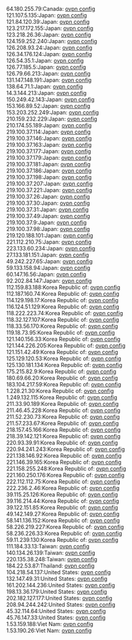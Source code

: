 64.180.255.79:Canada: [ovpn config](vpn/64_180_255_79.ovpn)  
121.107.5.135:Japan: [ovpn config](vpn/121_107_5_135.ovpn)  
121.84.120.39:Japan: [ovpn config](vpn/121_84_120_39.ovpn)  
123.217.172.155:Japan: [ovpn config](vpn/123_217_172_155.ovpn)  
123.218.26.36:Japan: [ovpn config](vpn/123_218_26_36.ovpn)  
124.159.252.240:Japan: [ovpn config](vpn/124_159_252_240.ovpn)  
126.208.93.24:Japan: [ovpn config](vpn/126_208_93_24.ovpn)  
126.34.176.124:Japan: [ovpn config](vpn/126_34_176_124.ovpn)  
126.54.35.1:Japan: [ovpn config](vpn/126_54_35_1.ovpn)  
126.77.185.5:Japan: [ovpn config](vpn/126_77_185_5.ovpn)  
126.79.66.213:Japan: [ovpn config](vpn/126_79_66_213.ovpn)  
131.147.148.191:Japan: [ovpn config](vpn/131_147_148_191.ovpn)  
138.64.71.1:Japan: [ovpn config](vpn/138_64_71_1.ovpn)  
14.3.144.213:Japan: [ovpn config](vpn/14_3_144_213.ovpn)  
150.249.42.143:Japan: [ovpn config](vpn/150_249_42_143.ovpn)  
153.166.89.52:Japan: [ovpn config](vpn/153_166_89_52.ovpn)  
153.203.252.249:Japan: [ovpn config](vpn/153_203_252_249.ovpn)  
210.159.232.229:Japan: [ovpn config](vpn/210_159_232_229.ovpn)  
210.174.55.189:Japan: [ovpn config](vpn/210_174_55_189.ovpn)  
219.100.37.114:Japan: [ovpn config](vpn/219_100_37_114.ovpn)  
219.100.37.146:Japan: [ovpn config](vpn/219_100_37_146.ovpn)  
219.100.37.163:Japan: [ovpn config](vpn/219_100_37_163.ovpn)  
219.100.37.177:Japan: [ovpn config](vpn/219_100_37_177.ovpn)  
219.100.37.179:Japan: [ovpn config](vpn/219_100_37_179.ovpn)  
219.100.37.181:Japan: [ovpn config](vpn/219_100_37_181.ovpn)  
219.100.37.186:Japan: [ovpn config](vpn/219_100_37_186.ovpn)  
219.100.37.198:Japan: [ovpn config](vpn/219_100_37_198.ovpn)  
219.100.37.207:Japan: [ovpn config](vpn/219_100_37_207.ovpn)  
219.100.37.221:Japan: [ovpn config](vpn/219_100_37_221.ovpn)  
219.100.37.26:Japan: [ovpn config](vpn/219_100_37_26.ovpn)  
219.100.37.30:Japan: [ovpn config](vpn/219_100_37_30.ovpn)  
219.100.37.31:Japan: [ovpn config](vpn/219_100_37_31.ovpn)  
219.100.37.49:Japan: [ovpn config](vpn/219_100_37_49.ovpn)  
219.100.37.9:Japan: [ovpn config](vpn/219_100_37_9.ovpn)  
219.100.37.98:Japan: [ovpn config](vpn/219_100_37_98.ovpn)  
219.120.188.101:Japan: [ovpn config](vpn/219_120_188_101.ovpn)  
221.112.210.75:Japan: [ovpn config](vpn/221_112_210_75.ovpn)  
223.133.60.234:Japan: [ovpn config](vpn/223_133_60_234.ovpn)  
27.133.181.151:Japan: [ovpn config](vpn/27_133_181_151.ovpn)  
49.242.227.65:Japan: [ovpn config](vpn/49_242_227_65.ovpn)  
59.133.158.94:Japan: [ovpn config](vpn/59_133_158_94.ovpn)  
60.147.16.56:Japan: [ovpn config](vpn/60_147_16_56.ovpn)  
92.202.84.147:Japan: [ovpn config](vpn/92_202_84_147.ovpn)  
112.159.83.188:Korea Republic of: [ovpn config](vpn/112_159_83_188.ovpn)  
112.187.160.74:Korea Republic of: [ovpn config](vpn/112_187_160_74.ovpn)  
114.129.198.17:Korea Republic of: [ovpn config](vpn/114_129_198_17.ovpn)  
116.124.51.129:Korea Republic of: [ovpn config](vpn/116_124_51_129.ovpn)  
118.222.223.74:Korea Republic of: [ovpn config](vpn/118_222_223_74.ovpn)  
118.32.127.107:Korea Republic of: [ovpn config](vpn/118_32_127_107.ovpn)  
118.33.56.170:Korea Republic of: [ovpn config](vpn/118_33_56_170.ovpn)  
119.18.73.95:Korea Republic of: [ovpn config](vpn/119_18_73_95.ovpn)  
121.140.156.33:Korea Republic of: [ovpn config](vpn/121_140_156_33.ovpn)  
121.144.226.205:Korea Republic of: [ovpn config](vpn/121_144_226_205.ovpn)  
121.151.42.49:Korea Republic of: [ovpn config](vpn/121_151_42_49.ovpn)  
125.129.120.53:Korea Republic of: [ovpn config](vpn/125_129_120_53.ovpn)  
125.130.181.134:Korea Republic of: [ovpn config](vpn/125_130_181_134.ovpn)  
175.215.82.9:Korea Republic of: [ovpn config](vpn/175_215_82_9.ovpn)  
180.69.66.20:Korea Republic of: [ovpn config](vpn/180_69_66_20.ovpn)  
183.104.217.59:Korea Republic of: [ovpn config](vpn/183_104_217_59.ovpn)  
1.228.21.30:Korea Republic of: [ovpn config](vpn/1_228_21_30.ovpn)  
1.249.132.115:Korea Republic of: [ovpn config](vpn/1_249_132_115.ovpn)  
211.33.90.189:Korea Republic of: [ovpn config](vpn/211_33_90_189.ovpn)  
211.46.45.228:Korea Republic of: [ovpn config](vpn/211_46_45_228.ovpn)  
211.52.230.73:Korea Republic of: [ovpn config](vpn/211_52_230_73.ovpn)  
211.57.233.67:Korea Republic of: [ovpn config](vpn/211_57_233_67.ovpn)  
218.157.45.166:Korea Republic of: [ovpn config](vpn/218_157_45_166.ovpn)  
218.39.142.121:Korea Republic of: [ovpn config](vpn/218_39_142_121.ovpn)  
220.93.39.91:Korea Republic of: [ovpn config](vpn/220_93_39_91.ovpn)  
220.94.241.243:Korea Republic of: [ovpn config](vpn/220_94_241_243.ovpn)  
221.138.146.92:Korea Republic of: [ovpn config](vpn/221_138_146_92.ovpn)  
221.146.39.165:Korea Republic of: [ovpn config](vpn/221_146_39_165.ovpn)  
221.158.255.248:Korea Republic of: [ovpn config](vpn/221_158_255_248.ovpn)  
221.160.250.176:Korea Republic of: [ovpn config](vpn/221_160_250_176.ovpn)  
222.112.112.75:Korea Republic of: [ovpn config](vpn/222_112_112_75.ovpn)  
222.236.2.46:Korea Republic of: [ovpn config](vpn/222_236_2_46.ovpn)  
39.115.25.126:Korea Republic of: [ovpn config](vpn/39_115_25_126.ovpn)  
39.116.214.44:Korea Republic of: [ovpn config](vpn/39_116_214_44.ovpn)  
39.122.151.85:Korea Republic of: [ovpn config](vpn/39_122_151_85.ovpn)  
49.142.149.27:Korea Republic of: [ovpn config](vpn/49_142_149_27.ovpn)  
58.141.136.152:Korea Republic of: [ovpn config](vpn/58_141_136_152.ovpn)  
58.226.219.227:Korea Republic of: [ovpn config](vpn/58_226_219_227.ovpn)  
58.236.226.33:Korea Republic of: [ovpn config](vpn/58_236_226_33.ovpn)  
59.11.239.130:Korea Republic of: [ovpn config](vpn/59_11_239_130.ovpn)  
111.184.33.13:Taiwan: [ovpn config](vpn/111_184_33_13.ovpn)  
140.134.26.139:Taiwan: [ovpn config](vpn/140_134_26_139.ovpn)  
220.135.38.248:Taiwan: [ovpn config](vpn/220_135_38_248.ovpn)  
184.22.53.87:Thailand: [ovpn config](vpn/184_22_53_87.ovpn)  
104.218.54.137:United States: [ovpn config](vpn/104_218_54_137.ovpn)  
132.147.49.31:United States: [ovpn config](vpn/132_147_49_31.ovpn)  
161.202.144.236:United States: [ovpn config](vpn/161_202_144_236.ovpn)  
198.13.36.179:United States: [ovpn config](vpn/198_13_36_179.ovpn)  
202.182.127.177:United States: [ovpn config](vpn/202_182_127_177.ovpn)  
208.94.244.242:United States: [ovpn config](vpn/208_94_244_242.ovpn)  
45.32.114.64:United States: [ovpn config](vpn/45_32_114_64.ovpn)  
45.76.147.33:United States: [ovpn config](vpn/45_76_147_33.ovpn)  
1.53.159.188:Viet Nam: [ovpn config](vpn/1_53_159_188.ovpn)  
1.53.190.26:Viet Nam: [ovpn config](vpn/1_53_190_26.ovpn)  
